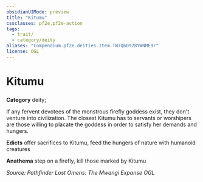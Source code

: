 ```yaml
---
obsidianUIMode: preview
title: "Kitumu"
cssclasses: pf2e,pf2e-action
tags:
  - trait/
  - category/deity
aliases: "Compendium.pf2e.deities.Item.TW7Q6O928YWNME9r"
license: OGL
---
```

# Kitumu

### 

**Category** deity; 




If any fervent devotees of the monstrous firefly goddess exist, they don't venture into civilization. The closest Kitumu has to servants or worshipers are those willing to placate the goddess in order to satisfy her demands and hungers.

**Edicts** offer sacrifices to Kitumu, feed the hungers of nature with humanoid creatures

**Anathema** step on a firefly, kill those marked by Kitumu

*Source: Pathfinder Lost Omens: The Mwangi Expanse*
*OGL*